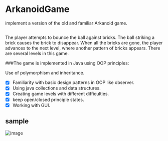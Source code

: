# ArkanoidGame
 implement a version of the old and familiar Arkanoid game.
##
The player attempts to bounce the ball against bricks. The ball striking a brick causes the brick to disappear. When all the bricks are gone, the player advances to the next level, where another pattern of bricks appears.
There are several levels in this game.

###The game is implemented in Java using OOP principles:

Use of polymorphism and inheritance.
- [x] Familiarity with basic design patterns in OOP like observer.
- [x] Using java collections and data structures.
- [x] Creating game levels with different difficulties.
- [x] keep open/closed principle states.
- [x] Working with GUI.
 ## sample
 
![image](https://user-images.githubusercontent.com/73064092/156007489-9efc9cfa-e2bc-4c57-b7c4-02028606d83c.png)




